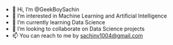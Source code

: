 - 👋 Hi, I’m @GeekBoySachin
- 👀 I’m interested in Machine Learning and Artificial Intelligence
- 🌱 I’m currently learning Data Science
- 💞️ I’m looking to collaborate on Data Science projects
- 📫 You can reach to me by sachinv1004@gmail.com

